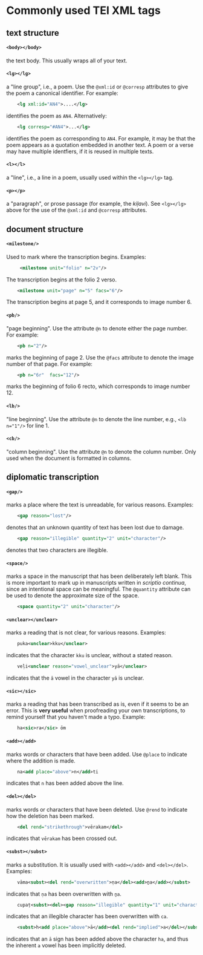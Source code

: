 # Commonly used TEI XML tags


## text structure

#### `<body></body>`

the text body. This usually wraps all of your text.


#### `<lg></lg>`

a "line group", i.e., a poem. Use the `@xml:id` or `@corresp` attributes to give the poem a canonical identifier. For example:

```xml	
	<lg xml:id="AN4">....</lg>
```
identifies the poem as `AN4`. Alternatively:

```xml
	<lg corresp="#AN4">...</lg>
```
identifies the poem as corresponding to `AN4`. For example, it may be that the poem appears as a quotation embedded in another text. A poem or a verse may have multiple identfiers, if it is reused in multiple texts.


#### `<l></l>`

a "line", i.e., a line in a poem, usually used within the `<lg></lg>` tag.


#### `<p></p>`

a "paragraph", or prose passage (for example, the _kiḷavi_). See `<lg></lg>` above for the use of the `@xml:id` and `@corresp` attributes.


## document structure

#### `<milestone/>`

Used to mark where the transcription begins. Examples:

```xml
	 <milestone unit="folio" n="2v"/>
```	
The transcription begins at the folio 2 verso.

```xml
	<milestone unit="page" n="5" facs="6"/>
```
The transcription begins at page 5, and it corresponds to image number 6.
 
#### `<pb/>`

"page beginning". Use the attribute `@n` to denote either the page number. For example:

```xml
	<pb n="2"/>
```
marks the beginning of page 2. Use the `@facs` attribute to denote the image number of that page. For example:

```xml
	<pb n="6r"  facs="12"/>
```
marks the beginning of folio 6 recto, which corresponds to image number 12.


#### `<lb/>`

"line beginning". Use the attribute `@n` to denote the line number, e.g., `<lb n="1"/>` for line 1.


#### `<cb/>`

"column beginning". Use the attribute `@n` to denote the column number. Only used when the document is formatted in columns.


## diplomatic transcription

#### `<gap/>`

marks a place where the text is unreadable, for various reasons. Examples:
	
```xml
	<gap reason="lost"/>
```
denotes that an unknown quantity of text has been lost due to damage.

```xml
	<gap reason="illegible" quantity="2" unit="character"/>
```
denotes that two characters are illegible.


#### `<space/>`

marks a space in the manuscript that has been deliberately left blank. This is more important to mark up in manuscripts written in _scriptio continua_, since an intentional space can be meaningful. The `@quantity` attribute can be used to denote the approximate size of the space.

```xml
	<space quantity="2" unit="character"/>
```


#### `<unclear></unclear>`

marks a reading that is not clear, for various reasons. Examples:

```xml
	puka<unclear>kku</unclear>
```
indicates that the character `kku` is unclear, without a stated reason.

```xml
    veḷi<unclear reason="vowel_unclear">yā</unclear>
```
indicates that the `ā` vowel in the character `yā` is unclear. 


#### `<sic></sic>`

marks a reading that has been transcribed as is, even if it seems to be an error. This is **very useful** when proofreading your own transcriptions, to remind yourself that you haven't made a typo. Example:
	
```xml
	ha<sic>ra</sic> ōm
```		


#### `<add></add>`

marks words or characters that have been added. Use `@place` to indicate where the addition is made.

```xml
	na<add place="above">n</add>ti
```
indicates that `n` has been added above the line.


#### `<del></del>`

marks words or characters that have been deleted. Use `@rend` to indicate how the deletion has been marked.

```xml
	<del rend="strikethrough">vērakam</del>
```
indicates that `vērakam` has been crossed out.


#### `<subst></subst>`

marks a substitution. It is usually used with `<add></add>` and `<del></del>`. Examples: 

```xml
	vāma<subst><del rend="overwritten">ṇa</del><add>ṉa</add></subst>
```
indicates that `ṇa` has been overwritten with `ṉa`.

```xml
	cupaṭ<subst><del><gap reason="illegible" quantity="1" unit="character"/></del><add>ca</add></subst>m
```
indicates that an illegible character has been overwritten with `ca`.

```xml
	<subst>h<add place="above">ā</add><del rend="implied">a</del></subst>
```
indicates that an `ā` sign has been added above the character `ha`, and thus the inherent `a` vowel has been implicitly deleted.
